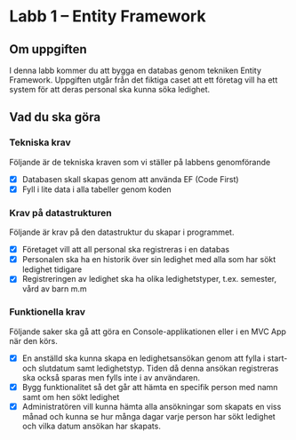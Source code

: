 # Labb 1 – Entity Framework
## Om uppgiften

I denna labb kommer du att bygga en databas genom tekniken Entity Framework. Uppgiften utgår från det fiktiga caset att ett företag vill ha ett system för att deras personal ska kunna söka ledighet.

## Vad du ska göra

### Tekniska krav

Följande är de tekniska kraven som vi ställer på labbens genomförande

- [X]  Databasen skall skapas genom att använda EF (Code First)
- [X]  Fyll i lite data i alla tabeller genom koden

### Krav på datastrukturen

Följande är krav på den datastruktur du skapar i programmet.

- [X]  Företaget vill att all personal ska registreras i en databas
- [X]  Personalen ska ha en historik över sin ledighet med alla som har sökt ledighet tidigare
- [X]  Registreringen av ledighet ska ha olika ledighetstyper, t.ex. semester, vård av barn m.m

### Funktionella krav

Följande saker ska gå att göra en Console-applikationen eller i en MVC App när den körs.

- [X]  En anställd ska kunna skapa en ledighetsansökan genom att fylla i start- och slutdatum samt ledighetstyp. Tiden då denna ansökan registreras ska också sparas men fylls inte i av användaren.
- [X]  Bygg funktionalitet så det går att hämta en specifik person med namn samt om hen sökt ledighet
- [X]  Administratören vill kunna hämta alla ansökningar som skapats en viss månad och kunna se hur många dagar varje person har sökt ledighet och vilka datum ansökan har skapats.
